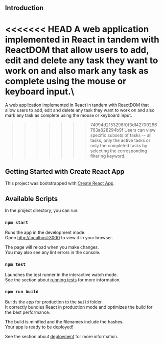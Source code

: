 ## Introduction

<<<<<<< HEAD
A web application implemented in React in tandem with ReactDOM that allow users to add, edit and delete any task they want to work on and also mark any task as complete using the mouse or keyboard input.\
=======
A web application implemented in React in tandem with ReactDOM that allow users to add, edit and delete any task they want to work on and also mark any task as complete using the mouse or keyboard input.
>>>>>>> 74994d2153296f0f3df42709286763a828294b9f
Users can view specific subsets of tasks -- all tasks, only the active tasks or only the completed tasks by selecting the corresponding filtering keyword.

## Getting Started with Create React App

This project was bootstrapped with [Create React App](https://github.com/facebook/create-react-app).

## Available Scripts

In the project directory, you can run:

### `npm start`

Runs the app in the development mode.\
Open [http://localhost:3000](http://localhost:3000) to view it in your browser.

The page will reload when you make changes.\
You may also see any lint errors in the console.

### `npm test`

Launches the test runner in the interactive watch mode.\
See the section about [running tests](https://facebook.github.io/create-react-app/docs/running-tests) for more information.

### `npm run build`

Builds the app for production to the `build` folder.\
It correctly bundles React in production mode and optimizes the build for the best performance.

The build is minified and the filenames include the hashes.\
Your app is ready to be deployed!

See the section about [deployment](https://facebook.github.io/create-react-app/docs/deployment) for more information.
